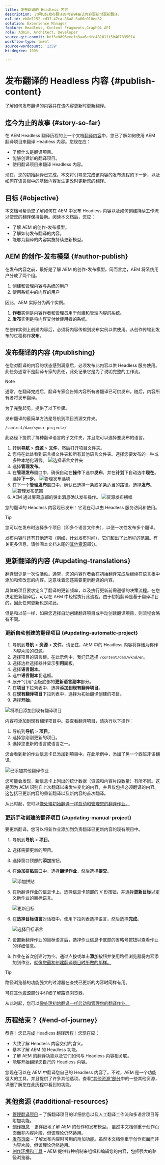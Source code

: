 ```yaml
---
title: 发布翻译的 Headless 内容
description: 了解如何发布翻译的内容并在该内容更新时更新翻译。
exl-id: eb8d1152-ed37-47ca-86a8-6a66c010ee62
solution: Experience Manager
feature: Headless, Content Fragments,GraphQL API
role: Admin, Architect, Developer
source-git-commit: bdf3e0896eee1b3aa6edfc481011f50407835014
workflow-type: tm+mt
source-wordcount: '1359'
ht-degree: 100%

---
```


# 发布翻译的 Headless 内容 {#publish-content}

了解如何发布翻译的内容并在该内容更新时更新翻译。

## 迄今为止的故事 {#story-so-far}

在 AEM Headless 翻译历程的上一个文档[翻译内容](configure-connector.md)中，您已了解如何使用 AEM 翻译项目来翻译 Headless 内容。您现在应：

* 了解什么是翻译项目。
* 能够创建新的翻译项目。
* 使用翻译项目来翻译 Headless 内容。

现在，您的初始翻译已完成，本文将引导您完成该内容的发布流程的下一步，以及如何在语言根中的基础内容发生更改时更新您的翻译。

## 目标 {#objective}

本文档可帮助您了解如何在 AEM 中发布 Headless 内容以及如何创建持续工作流以使您的翻译保持最新。阅读本文档后，您应：

* 了解 AEM 的创作-发布模型。
* 了解如何发布翻译的内容。
* 能够为翻译的内容实施持续更新模型。

## AEM 的创作-发布模型 {#author-publish}

在发布内容之前，最好是了解 AEM 的创作-发布模型。简而言之，AEM 将系统用户分成了两个组。

1. 创建和管理内容与系统的用户
1. 使用系统中的内容的用户

因此，AEM 实际分为两个实例。

1. **作者**&#x200B;实例是内容作者和管理员用于创建和管理内容的系统。
1. **发布**&#x200B;实例是将内容交付给使用者的系统。

在创作实例上创建内容后，必须将内容传输到发布实例以供使用。从创作传输到发布的过程称作&#x200B;**发布**。

## 发布翻译的内容 {#publishing}

在您对翻译的内容的状态感到满意后，必须发布此内容以供 Headless 服务使用。此任务通常不是翻译专家的责任，此处记录它是为了说明完整的工作流。

>[!NOTE]
>
>通常，在翻译完成后，翻译专家会告知内容所有者翻译已可供发布。随后，内容所有者将发布翻译。
>
>为了完整起见，提供了以下步骤。

发布翻译的最简单方法是导航到项目资源文件夹。

```text
/content/dam/<your-project>/
```

此路径下提供了每种翻译语言的子文件夹，并且您可以选择要发布的语言。

1. 转到&#x200B;**导航** > **资源** > **文件**，然后打开项目文件夹。
1. 您将在此处看到语言根文件夹和所有其他语言文件夹。选择您要发布的一种或多种本地化语言。
   ![选择语言文件夹](assets/select-language-folder.png)
1. 选择&#x200B;**管理发布**。
1. 在&#x200B;**管理发布**&#x200B;窗口中，确保自动在&#x200B;**操作**&#x200B;下选中&#x200B;**发布**，并在&#x200B;**计划**&#x200B;下自动选中&#x200B;**现在**。选择&#x200B;**下一步**。
   ![管理发布选项](assets/manage-publication-options.png)
1. 在下一个&#x200B;**管理发布**&#x200B;窗口中，确认已选择一条或多条适当的路径。选择&#x200B;**发布**。
   ![管理发布范围](assets/manage-publication-scope.png)
1. AEM 通过屏幕底部的弹出消息确认发布操作。
   ![资源发布横幅](assets/resources-published-message.png)

您的翻译的 Headless 内容现已发布！它现在可以由 Headless 服务访问和使用。

>[!TIP]
>
>您可以在发布时选择多个项目（即多个语言文件夹），以便一次性发布多个翻译。

发布内容时还有其他选项（例如，计划发布时间），它们超出了此历程的范围。有关更多信息，请参阅本文档末尾的[其他资源](#additional-resources)部分。

## 更新翻译的内容 {#updating-translations}

翻译很少是一次性活动。通常，您的内容作者会在初始翻译完成后继续在语言根中添加和修改您的内容。这意味着您还需要更新翻译的内容。

具体的项目要求定义了翻译的更新频率，以及执行更新前需遵循的决策流程。在您决定更新翻译后，可以在 AEM 中轻松执行此流程。由于初始翻译是基于翻译项目的，因此任何更新也是如此。

但是和以前一样，如果您选择自动创建翻译项目或手动创建翻译项目，则流程会略有不同。

### 更新自动创建的翻译项目 {#updating-automatic-project}

1. 导航到&#x200B;**导航** > **资源** > **文件**。请记住，AEM 中的 Headless 内容将存储为称作内容片段的资源。
1. 选择项目的语言根。在此示例中，我们已选择 `/content/dam/wknd/en`。
1. 选择边栏选择器并显示&#x200B;**引用**&#x200B;面板。
1. 选择&#x200B;**语言副本**。
1. 选中&#x200B;**语言副本**&#x200B;复选框。
1. 展开“引用”面板底部的&#x200B;**更新语言副本**&#x200B;部分。
1. 在&#x200B;**项目**&#x200B;下拉列表中，选择&#x200B;**添加到现有翻译项目**。
1. 在&#x200B;**现有翻译项目**&#x200B;下拉列表中，选择为初始翻译创建的项目。
1. 选择&#x200B;**开始**。

![将项目添加到现有翻译项目](assets/add-to-existing-project.png)

内容将添加到现有翻译项目中。要查看翻译项目，请执行以下操作：

1. 导航到&#x200B;**导航** > **项目**。
1. 选择您刚刚更新的项目。
1. 选择您更新的语言或语言之一。

您会看到新的作业信息卡已添加到项目中。在此示例中，添加了另一个西班牙语翻译。

![已添加其他翻译作业](assets/additional-translation-job.png)

您可能会发现，新信息卡上列出的统计数据（资源和内容片段数量）有所不同。这是因为 AEM 识别自上次翻译以来发生变化的内容，并且仅包括必须翻译的内容。这包括已更新内容的重新翻译以及新内容的首次翻译。

从此时起，您可以[像处理初始翻译一样启动和管理您的翻译作业。](translate-content.md#using-translation-project)

### 更新手动创建的翻译项目 {#updating-manual-project}

要更新翻译，您可以将新作业添加到负责翻译已更新内容的现有项目中。

1. 导航到&#x200B;**导航** > **项目**。
1. 选择需要更新的项目。
1. 选择窗口顶部的&#x200B;**添加**&#x200B;按钮。
1. 在&#x200B;**添加拼贴**&#x200B;窗口中，选择&#x200B;**翻译作业**，然后选择&#x200B;**提交**。

   ![添加拼贴](assets/add-translation-job-tile.png)

1. 在新翻译作业的信息卡上，选择信息卡顶部的 V 形按钮，并选择&#x200B;**更新目标**&#x200B;以定义新作业的目标语言。

   ![更新目标](assets/update-target.png)

1. 在&#x200B;**选择目标语言**&#x200B;对话框中，使用下拉列表选择语言，然后选择&#x200B;**完成**。

   ![选择目标语言](assets/select-target-language.png)

1. 设置新翻译作业的目标语言后，选择作业信息卡底部的省略号按钮以查看作业的详细信息。
1. 作业在首次创建时为空。通过点按或单击&#x200B;**添加**&#x200B;按钮并使用路径浏览器将内容添加到作业，[就像您最初创建翻译项目时所做的那样。](translate-content.md##manually-creating)

>[!TIP]
>
>路径浏览器的功能强大的过滤器在查找已更新的内容时同样有用。
>
>可在[其他资源](#additional-resources)部分中详细了解路径浏览器。

从此时起，您可以[像处理初始翻译一样启动和管理您的翻译作业。](translate-content.md#using-translation-project)

## 历程结束？ {#end-of-journey}

恭喜！您已完成 Headless 翻译历程！您现在应：

* 大致了解 Headless 内容交付的含义。
* 基本了解 AEM 的 Headless 功能。
* 了解 AEM 的翻译功能以及它们如何与 Headless 内容相关联。
* 能够开始翻译您自己的 Headless 内容。

您现在可以在 AEM 中翻译您自己的 Headless 内容了。不过，AEM 是一个功能强大的工具，并且提供了许多其他选项。查看[“其他资源”部分](#additional-resources)中的一些其他资源，详细了解您在此历程中看到的功能。

## 其他资源 {#additional-resources}

* [管理翻译项目](/help/sites-cloud/administering/translation/managing-projects.md) – 了解翻译项目的详细信息以及人工翻译工作流和多语言项目等附加功能。
* [创作概念](/help/sites-cloud/authoring/author-publish.md) – 更详细地了解 AEM 的创作和发布模型。 虽然本文档侧重于创作页面而非内容片段，但该理论仍然适用。
* [发布页面](/help/sites-cloud/authoring/sites-console/publishing-pages.md) – 了解发布内容时可用的附加功能。虽然本文档侧重于创作页面而非内容片段，但该理论仍然适用。
* [创作环境和工具](/help/sites-cloud/authoring/path-selection.md#path-selection) – AEM 提供各种机制来组织和编辑您的内容，包括强大的路径浏览器。
